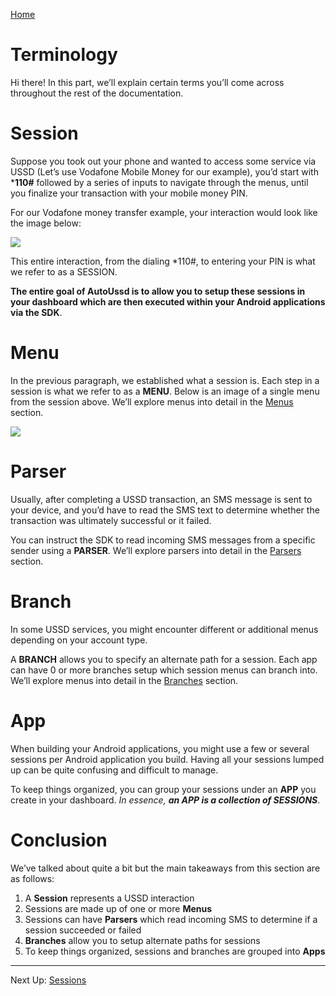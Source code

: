 [Home](./README.md)

# Terminology

Hi there! In this part, we’ll explain certain terms you’ll come across throughout the rest of the documentation.

# Session

Suppose you took out your phone and wanted to access some service via USSD (Let’s use Vodafone Mobile Money for our example), you’d start with ***110#** followed by a series of inputs to navigate through the menus, until you finalize your transaction with your mobile money PIN. 

For our Vodafone money transfer example, your interaction would look like the image below:

![](./assets/0101.png)

This entire interaction, from the dialing *110#, to entering your PIN is what we refer to as a SESSION.

**The entire goal of AutoUssd is to allow you to setup these sessions in your dashboard which are then executed within your Android applications via the SDK**.

# Menu

In the previous paragraph, we established what a session is. Each step in a session is what we refer to as a **MENU**. Below is an image of a single menu from the session above. We’ll explore menus into detail in the [Menus](./03.Menus.md) section.

![](./assets/0102.png)

# Parser

Usually, after completing a USSD transaction, an SMS message is sent to your device, and you’d have to read the SMS text to determine whether the transaction was ultimately successful or it failed.

You can instruct the SDK to read incoming SMS messages from a specific sender using a **PARSER**. We’ll explore parsers into detail in the [Parsers](./04.Parsers.md) section.

# Branch

In some USSD services, you might encounter different or additional menus depending on your account type. 

A **BRANCH** allows you to specify an alternate path for a session. Each app can have 0 or more branches setup which session menus can branch into. We’ll explore menus into detail in the [Branches](./05.Branches.md) section.

# App

When building your Android applications, you might use a few or several sessions per Android application you build. Having all your sessions lumped up can be quite confusing and difficult to manage.

To keep things organized, you can group your sessions under an **APP** you create in your dashboard. *In essence, **an APP is a collection of SESSIONS***.

# Conclusion

We’ve talked about quite a bit but the main takeaways from this section are as follows:

1. A **Session** represents a USSD interaction
2. Sessions are made up of one or more **Menus**
3. Sessions can have **Parsers** which read incoming SMS to determine if a session succeeded or failed
4. **Branches** allow you to setup alternate paths for sessions
5. To keep things organized, sessions and branches are grouped into **Apps**



---

Next Up: [Sessions](./02.Sessions.md)
